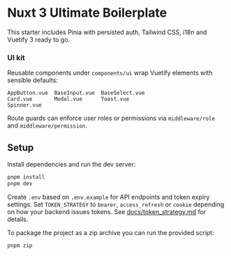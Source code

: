 # Nuxt 3 Ultimate Boilerplate

This starter includes Pinia with persisted auth, Tailwind CSS, i18n and Vuetify 3 ready to go.

### UI kit

Reusable components under `components/ui` wrap Vuetify elements with sensible defaults:

```
AppButton.vue  BaseInput.vue  BaseSelect.vue
Card.vue       Modal.vue      Toast.vue
Spinner.vue
```

Route guards can enforce user roles or permissions via `middleware/role` and
`middleware/permission`.

## Setup

Install dependencies and run the dev server:

```bash
pnpm install
pnpm dev
```

Create `.env` based on `.env.example` for API endpoints and token expiry settings.
Set `TOKEN_STRATEGY` to `bearer`, `access_refresh` or `cookie` depending on how your backend issues tokens. See [docs/token_strategy.md](docs/token_strategy.md) for details.

To package the project as a zip archive you can run the provided script:

```bash
pnpm zip
```
